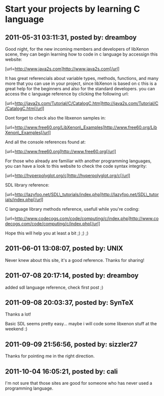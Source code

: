 # Start your projects by learning C language

## 2011-05-31 03:11:31, posted by: dreamboy

Good night, for the new incoming members and developers of libXenon scene, they can begin learning how to code in c language by accessign this website:  
   
 [url=http://www.java2s.com]http://www.java2s.com[/url]  
   
 It has great referencials about variable types, methods, functions, and many more that you can use in your project, since libXenon is based on c this is a great help for the beginners and also for the standard developers. you can access the c language reference by clicking the following url:  
   
 [url=http://java2s.com/Tutorial/C/CatalogC.htm]http://java2s.com/Tutorial/C/CatalogC.htm[/url]  
   
 Dont forget to check also the libxenon samples in:  
   
 [url=http://www.free60.org/LibXenon\_Examples]http://www.free60.org/LibXenon\_Examples[/url]  
   
 And all the console references found at:  
   
 [url=http://www.free60.org]http://www.free60.org[/url]  
   
 For those who already are familiar with another programming languages, you can have a look to this website to check the code syntax integrity:  
   
 [url=http://hyperpolyglot.org/c]http://hyperpolyglot.org/c[/url]  
   
 SDL library reference:  
   
 [url=http://lazyfoo.net/SDL\_tutorials/index.php]http://lazyfoo.net/SDL\_tutorials/index.php[/url]  
   
 C language library methods reference, usefull while you're coding:  
   
 [url=http://www.codecogs.com/code/computing/c/index.php]http://www.codecogs.com/code/computing/c/index.php[/url]  
   
   
 Hope this will help you at least a bit ;) ;) ;)

## 2011-06-01 13:08:07, posted by: UNIX

Never knew about this site, it's a good reference. Thanks for sharing!

## 2011-07-08 20:17:14, posted by: dreamboy

added sdl language reference, check first post ;)

## 2011-09-08 20:03:37, posted by: SynTeX

Thanks a lot!  
   
 Basic SDL seems pretty easy... maybe i will code some libxenon stuff at the weekend :)

## 2011-09-09 21:56:56, posted by: sizzler27

Thanks for pointing me in the right direction.

## 2011-10-04 16:05:21, posted by: cali

I'm not sure that those sites are good for someone who has never used a programming language.